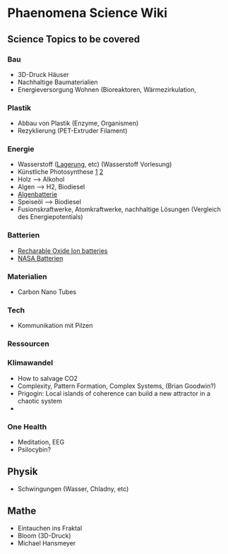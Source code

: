 # Phaenomena Science Wiki

## Science Topics to be covered

### Bau
- 3D-Druck Häuser
- Nachhaltige Baumaterialien
- Energieversorgung Wohnen (Bioreaktoren, Wärmezirkulation, 

### Plastik
- Abbau von Plastik (Enzyme, Organismen)
- Rezyklierung (PET-Extruder Filament)


### Energie
- Wasserstoff ([Lagerung](https://www.sciencedaily.com/releases/2020/11/201118141718.htm), etc) (Wasserstoff Vorlesung) 
- Künstliche Photosynthese [1](https://www.reddit.com/r/science/comments/mnf1w5/scientists_have_now_demonstrated_a_new_type_of/) [2](https://www.reddit.com/r/science/comments/71b1y9/solartofuel_system_recycles_co2_to_make_ethanol/)
- Holz --> Alkohol
- Algen --> H2, Biodiesel
- [Algenbatterie](https://youtu.be/JGWbVENukKc?si=Od_17pCPKXCvwyKJ)
- Speiseöl --> Biodiesel
- Fusionskraftwerke, Atomkraftwerke, nachhaltige Lösungen (Vergleich des Energiepotentials)

### Batterien
- [Recharable Oxide Ion batteries](https://onlinelibrary.wiley.com/doi/10.1002/aenm.202203789)
- [NASA Batterien](https://www.youtube.com/watch?v=tOcoGNZaUAM)

### Materialien
- Carbon Nano Tubes

### Tech
- Kommunikation mit Pilzen


###  Ressourcen

### Klimawandel
- How to salvage CO2
- Complexity, Pattern Formation, Complex Systems, (Brian Goodwin?)
- Prigogin: Local islands of coherence can build a new attractor in a chaotic system
- 


### One Health
- Meditation, EEG
- Psilocybin?

## Physik
- Schwingungen (Wasser, Chladny, etc)

## Mathe
- Eintauchen ins Fraktal
- Bloom (3D-Druck)
- Michael Hansmeyer 
